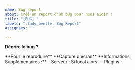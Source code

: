 ```yaml
---
name: Bug report
about: Créé un report d'un bug pour nous aider !
title: "[BUG] "
labels: ":lady_beetle: Bug Report"
assignees: ''

---
```


**Décrire le bug ?**
<!--_une description claire du bug_--!>

**Pour le reproduire**
<!--Étape pour reproduire le Bug
1. Aller '...'
2. Cliquer sur '....'
3. Taper la commande  '....'
--!>

**Capture d'écran**
<!--_si possible ajouter des photos du bug_--!>

**Informations Supplémentaires :**
 - Serveur : <!--[ex. local, production]--!>
Si local alors :
 - Plugins : <!--[ex. ItemAdder 4.0.9, ...]--!>
